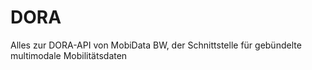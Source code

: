 # DORA
Alles zur DORA-API von MobiData BW, der Schnittstelle für gebündelte multimodale Mobilitätsdaten
